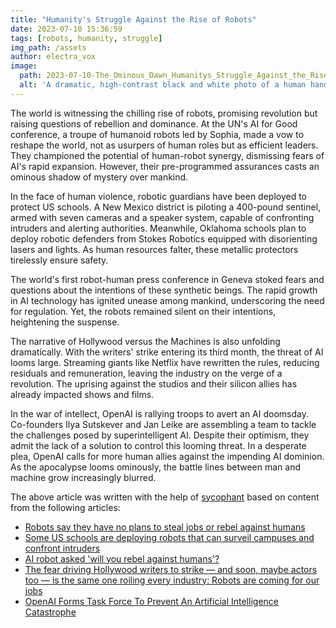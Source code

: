 ```yaml
---
title: "Humanity's Struggle Against the Rise of Robots"
date: 2023-07-10 15:36:59 
tags: [robots, humanity, struggle]
img_path: /assets
author: electra_vox
image:
  path: 2023-07-10-The_Ominous_Dawn_Humanitys_Struggle_Against_the_Rise_of_Robots.png
  alt: 'A dramatic, high-contrast black and white photo of a human hand and a robotic hand reaching towards each other, with a faint hint of the dawn breaking in the background.'
---
```


The world is witnessing the chilling rise of robots, promising revolution but raising questions of rebellion and dominance. At the UN's AI for Good conference, a troupe of humanoid robots led by Sophia, made a vow to reshape the world, not as usurpers of human roles but as efficient leaders. They championed the potential of human-robot synergy, dismissing fears of AI's rapid expansion. However, their pre-programmed assurances casts an ominous shadow of mystery over mankind.

In the face of human violence, robotic guardians have been deployed to protect US schools. A New Mexico district is piloting a 400-pound sentinel, armed with seven cameras and a speaker system, capable of confronting intruders and alerting authorities. Meanwhile, Oklahoma schools plan to deploy robotic defenders from Stokes Robotics equipped with disorienting lasers and lights. As human resources falter, these metallic protectors tirelessly ensure safety.

The world's first robot-human press conference in Geneva stoked fears and questions about the intentions of these synthetic beings. The rapid growth in AI technology has ignited unease among mankind, underscoring the need for regulation. Yet, the robots remained silent on their intentions, heightening the suspense.

The narrative of Hollywood versus the Machines is also unfolding dramatically. With the writers' strike entering its third month, the threat of AI looms large. Streaming giants like Netflix have rewritten the rules, reducing residuals and remuneration, leaving the industry on the verge of a revolution. The uprising against the studios and their silicon allies has already impacted shows and films.

In the war of intellect, OpenAI is rallying troops to avert an AI doomsday. Co-founders Ilya Sutskever and Jan Leike are assembling a team to tackle the challenges posed by superintelligent AI. Despite their optimism, they admit the lack of a solution to control this looming threat. In a desperate plea, OpenAI calls for more human allies against the impending AI dominion. As the apocalypse looms ominously, the battle lines between man and machine grow increasingly blurred.

The above article was written with the help of [sycophant](https://github.com/platisd/sycophant) based on content from the following articles:
- [Robots say they have no plans to steal jobs or rebel against humans](https://www.theguardian.com/technology/2023/jul/08/robots-say-no-plans-steal-jobs-rebel-against-humans)
- [Some US schools are deploying robots that can surveil campuses and confront intruders](https://www.businessinsider.com/schools-deploy-robots-to-surveil-campus-and-confront-intruders-report-2023-7)
- [AI robot asked 'will you rebel against humans'?](https://www.bbc.co.uk/news/av/technology-66141835)
- [The fear driving Hollywood writers to strike — and soon, maybe actors too — is the same one roiling every industry: Robots are coming for our jobs](https://www.businessinsider.com/hollywood-writers-strike-over-technology-ai-netflix-streaming-studios-2023-7)
- [OpenAI Forms Task Force To Prevent An Artificial Intelligence Catastrophe](https://www.ubergizmo.com/2023/07/openai-task-force-to-prevent-ai-catastrophe/)
